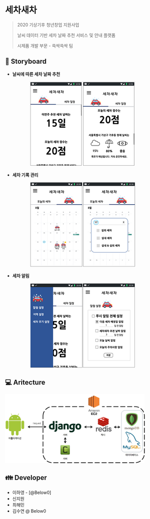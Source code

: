 # 세차새차

> 2020 기상기후 청년창업 지원사업
>
> 날씨 데이터 기반 세차 날짜 추천 서비스 및 안내 플랫폼
>
> 시제품 개발 부문 - 쓱싹쓱싹 팀



## :book: Storyboard

+ **날씨에 따른 세차 날짜 추천**

  

<p align="center"><img src="/img/story-01.png"></p>



+ **세차 기록 관리**

  

<p align="center"><img src="/img/story-02.png"></p>



+ **세차 알림**

  

<p align="center"><img src="/img/story-03.png"></p>



## :computer: Aritecture

<img src="./img/architecture.jpg" width=90%>



## :family: Developer 

+ 이하영 - [@Below0]
+ 신지원
+ 최해민
+ 김수연
@ Below0
